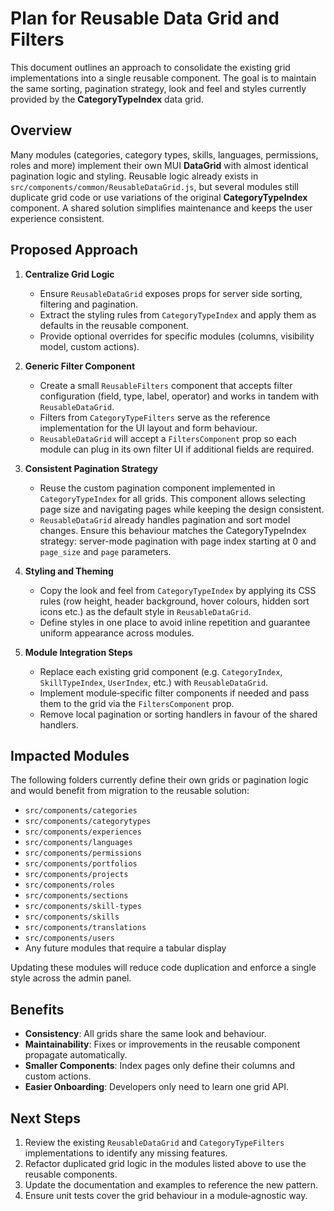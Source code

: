# Plan for Reusable Data Grid and Filters

This document outlines an approach to consolidate the existing grid implementations into a single reusable component. The goal is to maintain the same sorting, pagination strategy, look and feel and styles currently provided by the **CategoryTypeIndex** data grid.

## Overview

Many modules (categories, category types, skills, languages, permissions, roles and more) implement their own MUI **DataGrid** with almost identical pagination logic and styling. Reusable logic already exists in `src/components/common/ReusableDataGrid.js`, but several modules still duplicate grid code or use variations of the original **CategoryTypeIndex** component. A shared solution simplifies maintenance and keeps the user experience consistent.

## Proposed Approach

1. **Centralize Grid Logic**
   - Ensure `ReusableDataGrid` exposes props for server side sorting, filtering and pagination.
   - Extract the styling rules from `CategoryTypeIndex` and apply them as defaults in the reusable component.
   - Provide optional overrides for specific modules (columns, visibility model, custom actions).

2. **Generic Filter Component**
   - Create a small `ReusableFilters` component that accepts filter configuration (field, type, label, operator) and works in tandem with `ReusableDataGrid`.
   - Filters from `CategoryTypeFilters` serve as the reference implementation for the UI layout and form behaviour.
   - `ReusableDataGrid` will accept a `FiltersComponent` prop so each module can plug in its own filter UI if additional fields are required.

3. **Consistent Pagination Strategy**
   - Reuse the custom pagination component implemented in `CategoryTypeIndex` for all grids. This component allows selecting page size and navigating pages while keeping the design consistent.
   - `ReusableDataGrid` already handles pagination and sort model changes. Ensure this behaviour matches the CategoryTypeIndex strategy: server-mode pagination with page index starting at 0 and `page_size` and `page` parameters.

4. **Styling and Theming**
   - Copy the look and feel from `CategoryTypeIndex` by applying its CSS rules (row height, header background, hover colours, hidden sort icons etc.) as the default style in `ReusableDataGrid`.
   - Define styles in one place to avoid inline repetition and guarantee uniform appearance across modules.

5. **Module Integration Steps**
   - Replace each existing grid component (e.g. `CategoryIndex`, `SkillTypeIndex`, `UserIndex`, etc.) with `ReusableDataGrid`.
   - Implement module‑specific filter components if needed and pass them to the grid via the `FiltersComponent` prop.
   - Remove local pagination or sorting handlers in favour of the shared handlers.

## Impacted Modules

The following folders currently define their own grids or pagination logic and would benefit from migration to the reusable solution:

- `src/components/categories`
- `src/components/categorytypes`
- `src/components/experiences`
- `src/components/languages`
- `src/components/permissions`
- `src/components/portfolios`
- `src/components/projects`
- `src/components/roles`
- `src/components/sections`
- `src/components/skill-types`
- `src/components/skills`
- `src/components/translations`
- `src/components/users`
- Any future modules that require a tabular display

Updating these modules will reduce code duplication and enforce a single style across the admin panel.

## Benefits

- **Consistency**: All grids share the same look and behaviour.
- **Maintainability**: Fixes or improvements in the reusable component propagate automatically.
- **Smaller Components**: Index pages only define their columns and custom actions.
- **Easier Onboarding**: Developers only need to learn one grid API.

## Next Steps

1. Review the existing `ReusableDataGrid` and `CategoryTypeFilters` implementations to identify any missing features.
2. Refactor duplicated grid logic in the modules listed above to use the reusable components.
3. Update the documentation and examples to reference the new pattern.
4. Ensure unit tests cover the grid behaviour in a module‑agnostic way.

